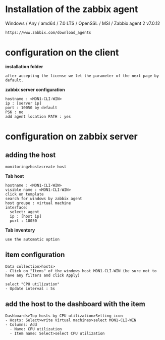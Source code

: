 # Installation of the zabbix agent

Windows / Any / amd64 / 7.0 LTS / OpenSSL / MSI / Zabbix agent 2 v7.0.12

```
https://www.zabbix.com/download_agents
```
# configuration on the client

**installation folder**
```
after accepting the license we let the parameter of the next page by default.
```
**zabbix server configuration**
```
hostname : <MON1-CLI-WIN>
ip : [server ip]
port : 10050 by default
PSK : no
add agent location PATH : yes
```
# configuration on zabbix server

## adding the host
```
monitoring>host>create host
```
**Tab host**
```
hostname : <MON1-CLI-WIN>
visible name : <MON1-CLI-WIN>
click on template
search for windows by zabbix agent
host groupe : virtual machine
interface:
  select: agent
  ip : [host ip]
  port : 10050
```

**Tab inventory**
```
use the automatic option
```

## item configuration
```
Data collection>hosts>
- Click on "Items" of the windows host MON1-CLI-WIN (be sure not to have any filters and click Apply)

select "CPU utilization"
- Update interval : 5s
```

## add the host to the dashboard with the item
```
Dashboards>Top hosts by CPU utilization>Setting icon
- Hosts: Select>write Virtual machines>select MON1-CLI-WIN
- Columns: Add
  - Name: CPU utilization
  - Item name: Select>select CPU utilization
```
